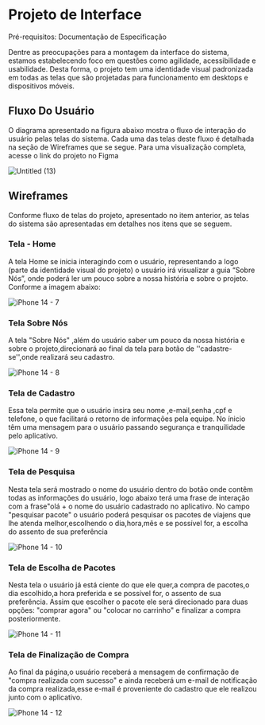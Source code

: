 
# Projeto de Interface

Pré-requisitos: Documentação de Especificação

Dentre as preocupações para a montagem da interface do sistema, estamos estabelecendo foco em questões como agilidade, acessibilidade e usabilidade. Desta forma, o projeto tem uma identidade visual padronizada em todas as telas que são projetadas para funcionamento em desktops e dispositivos móveis.

## Fluxo Do Usuário

O diagrama apresentado na figura abaixo mostra o fluxo de interação do usuário pelas telas do sistema. Cada uma das telas deste fluxo é detalhada na seção de Wireframes que se segue. Para uma visualização completa, acesse o link do projeto no Figma

![Untitled (13)](https://user-images.githubusercontent.com/92118593/194760380-72742968-b624-4f60-970e-88a60b2a9fce.png)


## Wireframes

Conforme fluxo de telas do projeto, apresentado no item anterior, as telas do sistema são apresentadas em detalhes nos itens que se seguem.

### Tela - Home 

A tela Home se inicia interagindo com o usuário, representando a logo (parte da identidade visual do projeto) o usuário irá visualizar a guia “Sobre Nós”, onde poderá ler um pouco sobre a nossa história e sobre o projeto. Conforme a imagem abaixo:

![iPhone 14 - 7](https://user-images.githubusercontent.com/92118593/194785451-cdb14175-38c8-4934-a33f-dae55e6a1569.png)


### Tela Sobre Nós

A tela "Sobre Nós" ,além do usuário saber um pouco da nossa história e sobre o projeto,direcionará ao final da tela para botão de ''cadastre-se'',onde realizará seu cadastro.

![iPhone 14 - 8](https://user-images.githubusercontent.com/92118593/194785497-2346b84b-2e7c-4cff-8c3e-ca9988fd2a1a.png)

### Tela de Cadastro

Essa tela permite que o usuário insira seu nome ,e-mail,senha ,cpf e telefone, o que facilitará o retorno de informações pela equipe. No ínicio têm uma mensagem para o usuário passando segurança e tranquilidade pelo aplicativo.

![iPhone 14 - 9](https://user-images.githubusercontent.com/92118593/194785527-8429e22e-c00c-44d3-89fe-fcbd5c42438d.png)

### Tela de Pesquisa
Nesta tela será mostrado o nome do usuário dentro do botão onde contêm todas as informações do usuário, logo abaixo terá uma frase de interação com a frase"olá + o nome do usuário cadastrado no aplicativo. No campo "pesquisar pacote" o usuário poderá pesquisar os pacotes de viajens que lhe atenda melhor,escolhendo o dia,hora,mês e se possível for, a escolha do assento de sua preferência

![iPhone 14 - 10](https://user-images.githubusercontent.com/92118593/194785595-22c5a3f4-b7d7-4010-a864-be9b92d663dc.png)


### Tela de Escolha de Pacotes

Nesta tela o usuário já está ciente do que ele quer,a compra de pacotes,o dia escolhido,a hora preferida e se possível for, o assento de sua preferência. Assim que escolher o pacote ele será direcionado para duas opções: "comprar agora" ou "colocar no carrinho" e finalizar a compra posteriormente.

![iPhone 14 - 11](https://user-images.githubusercontent.com/92118593/194785679-cba73289-fb75-41a1-b8f2-cccb69c9593e.png)

### Tela de Finalização de Compra

Ao final da página,o usuário receberá a mensagem de confirmação de "compra realizada com sucesso" e ainda receberá um e-mail de notificação da compra realizada,esse e-mail é proveniente do cadastro que ele realizou junto com o aplicativo. 

![iPhone 14 - 12](https://user-images.githubusercontent.com/92118593/194785690-066363f7-372f-4f56-8273-1af512a7873e.png)
